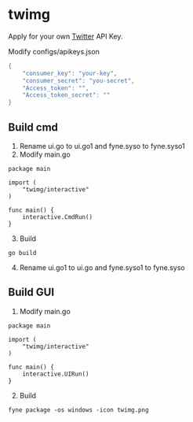 # twimg
Apply for your own [Twitter](https://developer.twitter.com/en/docs) API Key.  

Modify configs/apikeys.json
```go
{
    "consumer_key": "your-key",
    "consumer_secret": "you-secret",
    "Access_token": "",
    "Access_token_secret": ""
}
```

## Build cmd
1. Rename ui.go to ui.go1 and fyne.syso to fyne.syso1
2. Modify main.go
```
package main

import (
	"twimg/interactive"
)

func main() {
	interactive.CmdRun()
}
```
3. Build
```
go build
```
4. Rename ui.go1 to ui.go and fyne.syso1 to fyne.syso
## Build GUI
1. Modify main.go
```
package main

import (
	"twimg/interactive"
)

func main() {
	interactive.UIRun()
}
```
2. Build
```
fyne package -os windows -icon twimg.png
```